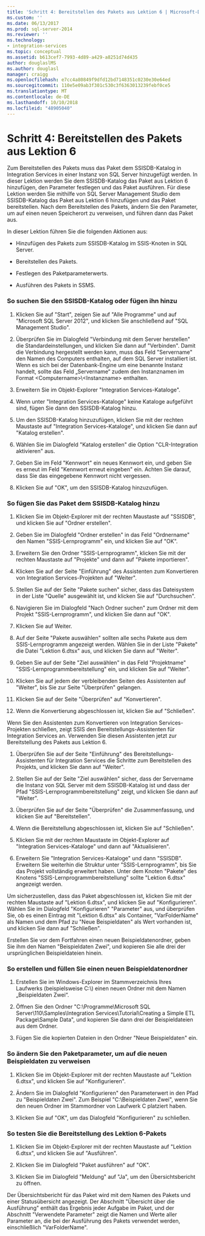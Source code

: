 ```yaml
---
title: 'Schritt 4: Bereitstellen des Pakets aus Lektion 6 | Microsoft-Dokumentation'
ms.custom: ''
ms.date: 06/13/2017
ms.prod: sql-server-2014
ms.reviewer: ''
ms.technology:
- integration-services
ms.topic: conceptual
ms.assetid: b613cef7-7993-4d89-a429-a8251d74d435
author: douglaslMS
ms.author: douglasl
manager: craigg
ms.openlocfilehash: e7cc4a80849f9dfd12bd7148351c0230e30e64ed
ms.sourcegitcommit: 110e5e09ab3f301c530c3f6363013239febf0ce5
ms.translationtype: MT
ms.contentlocale: de-DE
ms.lasthandoff: 10/10/2018
ms.locfileid: "48905040"
---
```

# <a name="step-4-deploying-the-lesson-6-package"></a>Schritt 4: Bereitstellen des Pakets aus Lektion 6
  Zum Bereitstellen des Pakets muss das Paket dem SSISDB-Katalog in Integration Services in einer Instanz von SQL Server hinzugefügt werden. In dieser Lektion werden Sie dem SSISDB-Katalog das Paket aus Lektion 6 hinzufügen, den Parameter festlegen und das Paket ausführen. Für diese Lektion werden Sie mithilfe von SQL Server Management Studio dem SSISDB-Katalog das Paket aus Lektion 6 hinzufügen und das Paket bereitstellen. Nach dem Bereitstellen des Pakets, ändern Sie den Parameter, um auf einen neuen Speicherort zu verweisen, und führen dann das Paket aus.  
  
 In dieser Lektion führen Sie die folgenden Aktionen aus:  
  
-   Hinzufügen des Pakets zum SSISDB-Katalog im SSIS-Knoten in SQL Server.  
  
-   Bereitstellen des Pakets.  
  
-   Festlegen des Paketparameterwerts.  
  
-   Ausführen des Pakets in SSMS.  
  
### <a name="to-locate-or-add-the-ssisdb-catalog"></a>So suchen Sie den SSISDB-Katalog oder fügen ihn hinzu  
  
1.  Klicken Sie auf "Start", zeigen Sie auf "Alle Programme" und auf "Microsoft SQL Server 2012", und klicken Sie anschließend auf "SQL Management Studio".  
  
2.  Überprüfen Sie im Dialogfeld "Verbindung mit dem Server herstellen" die Standardeinstellungen, und klicken Sie dann auf "Verbinden". Damit die Verbindung hergestellt werden kann, muss das Feld "Servername" den Namen des Computers enthalten, auf dem SQL Server installiert ist. Wenn es sich bei der Datenbank-Engine um eine benannte Instanz handelt, sollte das Feld „Servername“ zudem den Instanznamen im Format &lt;Computername&gt;\\&lt;Instanzname&gt; enthalten.  
  
3.  Erweitern Sie im Objekt-Explorer "Integration Services-Kataloge".  
  
4.  Wenn unter "Integration Services-Kataloge" keine Kataloge aufgeführt sind, fügen Sie dann den SSISDB-Katalog hinzu.  
  
5.  Um den SSISDB-Katalog hinzuzufügen, klicken Sie mit der rechten Maustaste auf "Integration Services-Kataloge", und klicken Sie dann auf "Katalog erstellen".  
  
6.  Wählen Sie im Dialogfeld "Katalog erstellen" die Option "CLR-Integration aktivieren" aus.  
  
7.  Geben Sie im Feld "Kennwort" ein neues Kennwort ein, und geben Sie es erneut im Feld "Kennwort erneut eingeben" ein. Achten Sie darauf, dass Sie das eingegebene Kennwort nicht vergessen.  
  
8.  Klicken Sie auf "OK", um den SSISDB-Katalog hinzuzufügen.  
  
### <a name="to-add-the-package-to-the-ssisdb-catalog"></a>So fügen Sie das Paket dem SSISDB-Katalog hinzu  
  
1.  Klicken Sie im Objekt-Explorer mit der rechten Maustaste auf "SSISDB", und klicken Sie auf "Ordner erstellen".  
  
2.  Geben Sie im Dialogfeld "Ordner erstellen" in das Feld "Ordnername" den Namen "SSIS-Lernprogramm" ein, und klicken Sie auf "OK".  
  
3.  Erweitern Sie den Ordner "SSIS-Lernprogramm", klicken Sie mit der rechten Maustaste auf "Projekte" und dann auf "Pakete importieren".  
  
4.  Klicken Sie auf der Seite "Einführung" des Assistenten zum Konvertieren von Integration Services-Projekten auf "Weiter".  
  
5.  Stellen Sie auf der Seite "Pakete suchen" sicher, dass das Dateisystem in der Liste "Quelle" ausgewählt ist, und klicken Sie auf "Durchsuchen".  
  
6.  Navigieren Sie im Dialogfeld "Nach Ordner suchen" zum Ordner mit dem Projekt "SSIS-Lernprogramm", und klicken Sie dann auf "OK".  
  
7.  Klicken Sie auf Weiter.  
  
8.  Auf der Seite "Pakete auswählen" sollten alle sechs Pakete aus dem SSIS-Lernprogramm angezeigt werden. Wählen Sie in der Liste "Pakete" die Datei "Lektion 6.dtsx" aus, und klicken Sie dann auf "Weiter".  
  
9. Geben Sie auf der Seite "Ziel auswählen" in das Feld "Projektname" "SSIS-Lernprogrammbereitstellung" ein, und klicken Sie auf "Weiter".  
  
10. Klicken Sie auf jedem der verbleibenden Seiten des Assistenten auf "Weiter", bis Sie zur Seite "Überprüfen" gelangen.  
  
11. Klicken Sie auf der Seite "Überprüfen" auf "Konvertieren".  
  
12. Wenn die Konvertierung abgeschlossen ist, klicken Sie auf "Schließen".  
  
 Wenn Sie den Assistenten zum Konvertieren von Integration Services-Projekten schließen, zeigt SSIS den Bereitstellungs-Assistenten für Integration Services an. Verwenden Sie diesen Assistenten jetzt zur Bereitstellung des Pakets aus Lektion 6.  
  
1.  Überprüfen Sie auf der Seite "Einführung" des Bereitstellungs-Assistenten für Integration Services die Schritte zum Bereitstellen des Projekts, und klicken Sie dann auf "Weiter".  
  
2.  Stellen Sie auf der Seite "Ziel auswählen" sicher, dass der Servername die Instanz von SQL Server mit dem SSISDB-Katalog ist und dass der Pfad "SSIS-Lernprogrammbereitstellung" zeigt, und klicken Sie dann auf "Weiter".  
  
3.  Überprüfen Sie auf der Seite "Überprüfen" die Zusammenfassung, und klicken Sie auf "Bereitstellen".  
  
4.  Wenn die Bereitstellung abgeschlossen ist, klicken Sie auf "Schließen".  
  
5.  Klicken Sie mit der rechten Maustaste im Objekt-Explorer auf "Integration Services-Kataloge" und dann auf "Aktualisieren".  
  
6.  Erweitern Sie "Integration Services-Kataloge" und dann "SSISDB". Erweitern Sie weiterhin die Struktur unter "SSIS-Lernprogramm", bis Sie das Projekt vollständig erweitert haben. Unter dem Knoten "Pakete" des Knotens "SSIS-Lernprogrammbereitstellung" sollte "Lektion 6.dtsx" angezeigt werden.  
  
 Um sicherzustellen, dass das Paket abgeschlossen ist, klicken Sie mit der rechten Maustaste auf "Lektion 6.dtsx", und klicken Sie auf "Konfigurieren". Wählen Sie im Dialogfeld "Konfigurieren" "Parameter" aus, und überprüfen Sie, ob es einen Eintrag mit "Lektion 6.dtsx" als Container, "VarFolderName" als Namen und dem Pfad zu "Neue Beispieldaten" als Wert vorhanden ist, und klicken Sie dann auf "Schließen".  
  
 Erstellen Sie vor dem Fortfahren einen neuen Beispieldatenordner, geben Sie ihm den Namen "Beispieldaten Zwei", und kopieren Sie alle drei der ursprünglichen Beispieldateien hinein.  
  
### <a name="to-create-and-populate-a-new-sample-data-folder"></a>So erstellen und füllen Sie einen neuen Beispieldatenordner  
  
1.  Erstellen Sie im Windows-Explorer im Stammverzeichnis Ihres Laufwerks (beispielsweise C:\\) einen neuen Ordner mit dem Namen „Beispieldaten Zwei“.  
  
2.  Öffnen Sie den Ordner "C:\Programme\Microsoft SQL Server\110\Samples\Integration Services\Tutorial\Creating a Simple ETL Package\Sample Data", und kopieren Sie dann drei der Beispieldateien aus dem Ordner.  
  
3.  Fügen Sie die kopierten Dateien in den Ordner "Neue Beispieldaten" ein.  
  
### <a name="to-change-the-package-parameter-to-point-to-the-new-sample-data"></a>So ändern Sie den Paketparameter, um auf die neuen Beispieldaten zu verweisen  
  
1.  Klicken Sie im Objekt-Explorer mit der rechten Maustaste auf "Lektion 6.dtsx", und klicken Sie auf "Konfigurieren".  
  
2.  Ändern Sie im Dialogfeld "Konfigurieren" den Parameterwert in den Pfad zu "Beispieldaten Zwei". Zum Beispiel "C:\Beispieldaten Zwei", wenn Sie den neuen Ordner im Stammordner von Laufwerk C platziert haben.  
  
3.  Klicken Sie auf "OK", um das Dialogfeld "Konfigurieren" zu schließen.  
  
### <a name="to-test-the-lesson-6-package-deployment"></a>So testen Sie die Bereitstellung des Lektion 6-Pakets  
  
1.  Klicken Sie im Objekt-Explorer mit der rechten Maustaste auf "Lektion 6.dtsx", und klicken Sie auf "Ausführen".  
  
2.  Klicken Sie im Dialogfeld "Paket ausführen" auf "OK".  
  
3.  Klicken Sie im Dialogfeld "Meldung" auf "Ja", um den Übersichtsbericht zu öffnen.  
  
 Der Übersichtsbericht für das Paket wird mit dem Namen des Pakets und einer Statusübersicht angezeigt. Der Abschnitt "Übersicht über die Ausführung" enthält das Ergebnis jeder Aufgabe im Paket, und der Abschnitt "Verwendete Parameter" zeigt die Namen und Werte aller Parameter an, die bei der Ausführung des Pakets verwendet werden, einschließlich "VarFolderName".  
  
  
